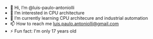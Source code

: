 - 👋 Hi, I’m @luis-paulo-antoniolli
- 👀 I’m interested in CPU architecture
- 🌱 I’m currently learning CPU architecure and industrial automation
- 📫 How to reach me luis.paulo.antoniolli@gmail.com
- ⚡ Fun fact: I'm only 17 years old
